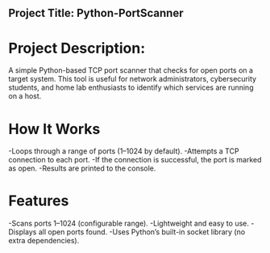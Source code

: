 ## Project Title: Python-PortScanner ##

# Project Description:

A simple Python-based TCP port scanner that checks for open ports on a target system. This tool is useful for network administrators, cybersecurity students, and home lab enthusiasts to identify which services are 
running on a host.  

# How It Works

-Loops through a range of ports (1–1024 by default).
-Attempts a TCP connection to each port.
-If the connection is successful, the port is marked as open.
-Results are printed to the console.

# Features

-Scans ports 1–1024 (configurable range).
-Lightweight and easy to use.
-Displays all open ports found.
-Uses Python’s built-in socket library (no extra dependencies).



